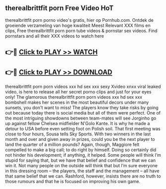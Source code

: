 ## therealbrittfit porn Free Video HoT 

therealbrittfit porn porno video's gratis, hier op Pornhub.com. Ontdek de groeiende verzameling van hoge kwaliteit Meest Relevant XXX films en clips,
Free therealbrittfit porn porn tube videos & pornstar sex videos. Find pornstars and all their XXX videos to watch here


## 👉🔴 [Click to PLAY >> WATCH](http://us.freeplayer.one?title=therealbrittfit_porn&ref=16D)

## 👉🔴 [Click to PLAY >> DOWNLOAD](http://us.freeplayer.one?title=therealbrittfit_porn&ref=16D)


therealbrittfit porn porn videos xxx hd sex xxx sexy Xvideo xnxx viral leaked video, is here to release all her secret porno clips and just for your eyes only! The glamorous therealbrittfit porn porn videos xxx hd sex xxx bombshell makes her scenes in the most beautiful decors under many sunsets, you don't want to miss! The players know they take risks by going out because today there is social media but all of them were perfect. One of the most intriguing showdowns between team-mates will see Jorginho go up against fellow Chelsea midfielder N'Golo Kante. It is why he made a detour to USA before even setting foot on Polish soil. That first meeting was close to four hours, Sousa tells Sky Sports. With two winners in the last month and over and given away in prizes, could you be the next player to land the quarter of a million pounds? Again, though, Maggiore felt compelled to make a big call; to do right by himself. Doing so certainly did not hinder his development; if anything, it helped. Some people will think I’m stupid for saying that, but we have that belief and confidence that we can win it. Not many people on the outside will think that but I’m sure everyone in this dressing room – the players, the staff and the management – all have that same belief that we can. Rashford, however, insists there are no truth to those rumours and that he is focused on improving his own game.